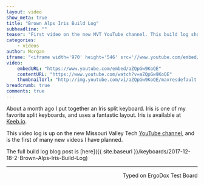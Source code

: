 ```yaml
---
layout: video
show_meta: true
title: "Brown Alps Iris Build Log"
subheadline: ""
teaser: "First video on the new MVT YouTube channel. This build log shows the assembly of an Iris Split Ergonomic keyboard. Featuring an ortholinear layout, split halves, brown Alps switches and vintage OnePerDesk keycaps."
categories:
    - videos
author: Morgan
iframe: "<iframe width='970' height='546' src='//www.youtube.com/embed/aZQpGw9KoQE' frameborder='0' allowfullscreen></iframe>"
video:
    embedURL: "https://www.youtube.com/embed/aZQpGw9KoQE"
    contentURL: "https://www.youtube.com/watch?v=aZQpGw9KoQE"
    thumbnailUrl: "http://img.youtube.com/vi/aZQpGw9KoQE/maxresdefault.jpg"
breadcrumb: true
comments: true
---
```


About a month ago I put together an Iris split keyboard. Iris is one of my favorite split keyboards, and uses a fantastic layout. Iris is available at [Keeb.io](http://keeb.io).

This video log is up on the new Missouri Valley Tech [YouTube channel](https://www.youtube.com/channel/UCmvObmbEDqM3yamTB7AgBS ), and is the first of many new videos I have planned.

The full build log blog post is [here]({{ site.baseurl }}/keyboards/2017-12-18-2-Brown-Alps-Iris-Build-Log)

---
<p align="right">Typed on ErgoDox Test Board</p>
